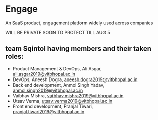 # Engage
An SaaS product, engagement platform widely used across companies

WILL BE PRIVATE SOON TO PROTECT TILL AUG 5

## team Sqintol having members and their taken roles:
- Product Management & DevOps, Ali Asgar, ali.asgar2019@vitbhopal.ac.in
- DevOps, Aneesh Dogra, aneesh.dogra2019@vitbhopal.ac.in
- Back end development, Anmol Singh Yadav, anmol.singh2019@vitbhopal.ac.in
- Vaibhav Mishra, vaibhav.mishra2019@vitbhopal.ac.in
- Utsav Verma, utsav.verma2019@vitbhopal.ac.in
- Front end development, Pranjal Tiwari, pranjal.tiwari2019@vitbhopal.ac.in
